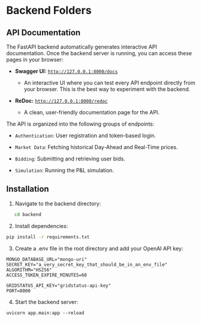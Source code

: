 # Backend Folders

## API Documentation

The FastAPI backend automatically generates interactive API documentation. Once the backend server is running, you can access these pages in your browser:

*   **Swagger UI:** [`http://127.0.0.1:8000/docs`](https://www.google.com/search?q=http://127.0.0.1:8000/docs "null")
    
    *   An interactive UI where you can test every API endpoint directly from your browser. This is the best way to experiment with the backend.
        
*   **ReDoc:** [`http://127.0.0.1:8000/redoc`](https://www.google.com/search?q=http://127.0.0.1:8000/redoc "null")
    
    *   A clean, user-friendly documentation page for the API.
        

The API is organized into the following groups of endpoints:

*   `Authentication`: User registration and token-based login.
    
*   `Market Data`: Fetching historical Day-Ahead and Real-Time prices.
    
*   `Bidding`: Submitting and retrieving user bids.
    
*   `Simulation`: Running the P&L simulation.

## Installation 
1. Navigate to the backend directory:
```bash
   cd backend
```
2. Install dependencies:
```bash
pip install -r requirements.txt
```
3. Create a .env file in the root directory and add your OpenAI API key:
```
MONGO_DATABASE_URL="mongo-uri"
SECRET_KEY="a_very_secret_key_that_should_be_in_an_env_file"
ALGORITHM="HS256"
ACCESS_TOKEN_EXPIRE_MINUTES=60

GRIDSTATUS_API_KEY="gridstatus-api-key"
PORT=8000
```

4. Start the backend server:

```
uvicorn app.main:app --reload
```